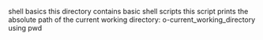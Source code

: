 shell basics
this directory contains basic shell scripts 
this script prints the absolute path of the current working directory: o-current_working_directory
 using pwd
	
